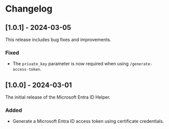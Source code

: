 # Changelog

## [1.0.1] - 2024-03-05

This release includes bug fixes and improvements.

### Fixed
- The `private_key` parameter is now required when using `/generate-access-token`.

## [1.0.0] - 2024-03-01

The initial release of the Microsoft Entra ID Helper.

### Added 
- Generate a Microsoft Entra ID access token using certificate credentials.
